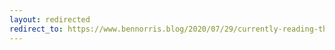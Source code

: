 ```yaml
---
layout: redirected
redirect_to: https://www.bennorris.blog/2020/07/29/currently-reading-the.html
---
```

